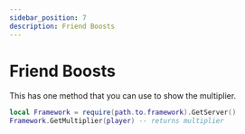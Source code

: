```yaml
---
sidebar_position: 7
description: Friend Boosts
---
```


# Friend Boosts
This has one method that you can use to show the multiplier.

```lua
local Framework = require(path.to.framework).GetServer()
Framework.GetMultiplier(player) -- returns multiplier
```